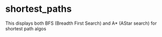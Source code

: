 # shortest_paths
This displays both BFS (Breadth First Search) and A* (AStar search) for shortest path algos
